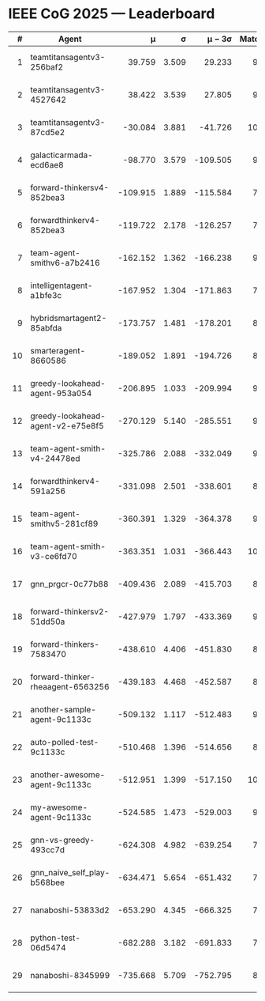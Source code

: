 # IEEE CoG 2025 — Leaderboard

| # | Agent | μ | σ | μ − 3σ | Matches | Updated |
|---:|---|---:|---:|---:|---:|---|
| 1 | teamtitansagentv3-256baf2 | 39.759 | 3.509 | 29.233 | 9720 | 2025-08-20 19:10 |
| 2 | teamtitansagentv3-4527642 | 38.422 | 3.539 | 27.805 | 9114 | 2025-08-20 19:10 |
| 3 | teamtitansagentv3-87cd5e2 | -30.084 | 3.881 | -41.726 | 10026 | 2025-08-20 19:10 |
| 4 | galacticarmada-ecd6ae8 | -98.770 | 3.579 | -109.505 | 9440 | 2025-08-20 19:10 |
| 5 | forward-thinkersv4-852bea3 | -109.915 | 1.889 | -115.584 | 7797 | 2025-08-20 19:10 |
| 6 | forwardthinkerv4-852bea3 | -119.722 | 2.178 | -126.257 | 7591 | 2025-08-20 19:10 |
| 7 | team-agent-smithv6-a7b2416 | -162.152 | 1.362 | -166.238 | 9200 | 2025-08-20 19:10 |
| 8 | intelligentagent-a1bfe3c | -167.952 | 1.304 | -171.863 | 7896 | 2025-08-20 19:10 |
| 9 | hybridsmartagent2-85abfda | -173.757 | 1.481 | -178.201 | 8644 | 2025-08-20 19:10 |
| 10 | smarteragent-8660586 | -189.052 | 1.891 | -194.726 | 8329 | 2025-08-20 19:10 |
| 11 | greedy-lookahead-agent-953a054 | -206.895 | 1.033 | -209.994 | 9278 | 2025-08-20 19:10 |
| 12 | greedy-lookahead-agent-v2-e75e8f5 | -270.129 | 5.140 | -285.551 | 9378 | 2025-08-20 19:10 |
| 13 | team-agent-smith-v4-24478ed | -325.786 | 2.088 | -332.049 | 9942 | 2025-08-20 19:10 |
| 14 | forwardthinkerv4-591a256 | -331.098 | 2.501 | -338.601 | 8047 | 2025-08-20 19:10 |
| 15 | team-agent-smithv5-281cf89 | -360.391 | 1.329 | -364.378 | 9920 | 2025-08-20 19:10 |
| 16 | team-agent-smith-v3-ce6fd70 | -363.351 | 1.031 | -366.443 | 10382 | 2025-08-20 19:10 |
| 17 | gnn_prgcr-0c77b88 | -409.436 | 2.089 | -415.703 | 8530 | 2025-08-20 19:10 |
| 18 | forward-thinkersv2-51dd50a | -427.979 | 1.797 | -433.369 | 9706 | 2025-08-20 19:10 |
| 19 | forward-thinkers-7583470 | -438.610 | 4.406 | -451.830 | 8760 | 2025-08-20 19:10 |
| 20 | forward-thinker-rheaagent-6563256 | -439.183 | 4.468 | -452.587 | 8786 | 2025-08-20 19:10 |
| 21 | another-sample-agent-9c1133c | -509.132 | 1.117 | -512.483 | 9440 | 2025-08-20 19:10 |
| 22 | auto-polled-test-9c1133c | -510.468 | 1.396 | -514.656 | 8900 | 2025-08-20 19:10 |
| 23 | another-awesome-agent-9c1133c | -512.951 | 1.399 | -517.150 | 10200 | 2025-08-20 19:10 |
| 24 | my-awesome-agent-9c1133c | -524.585 | 1.473 | -529.003 | 9840 | 2025-08-20 19:10 |
| 25 | gnn-vs-greedy-493cc7d | -624.308 | 4.982 | -639.254 | 7540 | 2025-08-20 19:10 |
| 26 | gnn_naive_self_play-b568bee | -634.471 | 5.654 | -651.432 | 7840 | 2025-08-20 19:10 |
| 27 | nanaboshi-53833d2 | -653.290 | 4.345 | -666.325 | 7360 | 2025-08-20 19:10 |
| 28 | python-test-06d5474 | -682.288 | 3.182 | -691.833 | 7680 | 2025-08-20 19:10 |
| 29 | nanaboshi-8345999 | -735.668 | 5.709 | -752.795 | 8030 | 2025-08-20 19:10 |

